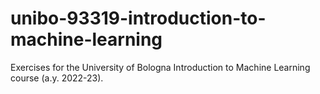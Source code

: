 # unibo-93319-introduction-to-machine-learning
Exercises for the University of Bologna Introduction to Machine Learning course (a.y. 2022-23).
